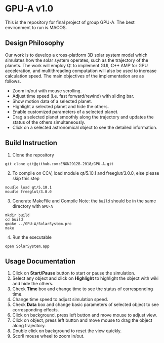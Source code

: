 # GPU-A v1.0
This is the repository for final project of group GPU-A. The best environment to run is MACOS.

## Design Philosophy
Our work is to develop a cross-platform 3D solar system model which simulates how the solar system operates, such as the trajectory of the planets. The work will employ Qt to implement GUI, C++ AMP for GPU acceleration, and multithreading computation will also be used to increase calculation speed. The
main objectives of the implementation are as follows. 

* Zoom in/out with mouse scrolling.
* Adjust time speed (i.e. fast forward/rewind) with sliding bar.
* Show motion data of a selected planet.
* Highlight a selected planet and hide the others.
* Enable customized parameters of a selected planet.
* Drag a selected planet smoothly along the trajectory and updates the status of the others simultaneously.
* Click on a selected astronomical object to see the detailed information.


## Build Instruction

1. Clone the repository
```
git clone git@github.com:ENGN2912B-2018/GPU-A.git
```
2. To compile on CCV, load module qt/5.10.1 and freeglut/3.0.0, else please skip this step
```
moudle load qt/5.10.1
moudle freeglut/3.0.0
```
3. Generate MakeFile and Compile
Note: the ```build``` should be in the same directory with ```GPU-A```
```
mkdir build
cd build
qmake ../GPU-A/SolarSystem.pro
make
```
4. Run the executable
```
open SolarSystem.app
```

## Usage Documentation
1. Click on **Start/Pause** button to start or pause the simulation.
2. Select any object and click on **Highlight** to highlight the object with wiki and hide the others.
3. Check **Time** box and change time to see the status of corresponding time.
4. Change time speed to adjust simulation speed.
5. Check **Data** box and change basic parameters of selected object to see corresponding effects.
6. Click on background, press left button and move mouse to adjust view.
7. Click on object, press left button and move mouse to drag the object along trajectory.
7. Double click on background to reset the view quickly.
8. Scorll mouse wheel to zoom in/out.

